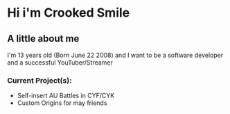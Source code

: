 # Hi i'm **Crooked Smile**
## A little about me

I'm 13 years old (Born June 22 2008) and I want to be a software developer and a successful YouTuber/Streamer
 
### Current Project(s):
- Self-insert AU Battles in CYF/CYK
- Custom Origins for may friends
